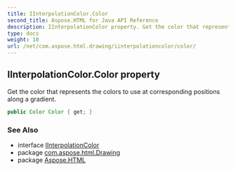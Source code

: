 ```yaml
---
title: IInterpolationColor.Color
second_title: Aspose.HTML for Java API Reference
description: IInterpolationColor property. Get the color that represents the colors to use at corresponding positions along a gradient
type: docs
weight: 10
url: /net/com.aspose.html.drawing/iinterpolationcolor/color/
---
```

## IInterpolationColor.Color property

Get the color that represents the colors to use at corresponding positions along a gradient.

```java
public Color Color { get; }
```

### See Also

* interface [IInterpolationColor](../)
* package [com.aspose.html.Drawing](../../iinterpolationcolor/)
* package [Aspose.HTML](../../../)
